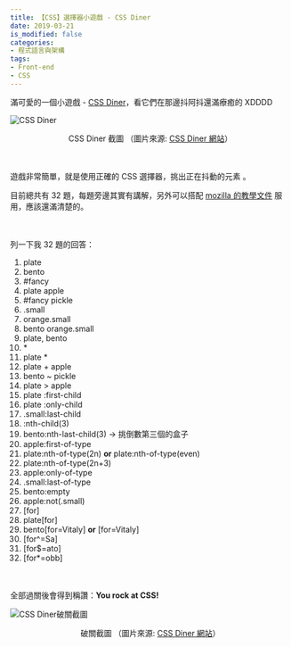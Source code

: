 ```yaml
---
title: 【CSS】選擇器小遊戲 - CSS Diner
date: 2019-03-21
is_modified: false
categories:
- 程式語言與架構
tags:
- Front-end
- CSS
--- 
```


滿可愛的一個小遊戲 -  [CSS Diner](http://flukeout.github.io/)，看它們在那邊抖阿抖還滿療癒的 XDDDD

<!--more-->

![CSS Diner](https://i.imgur.com/lTIP6Rv.png)
<center class="imgtext"> CSS Diner 截圖 （圖片來源: <a href="http://flukeout.github.io/" class="imgtext">CSS Diner 網站</a>）</center>

<br><br>
遊戲非常簡單，就是使用正確的 CSS 選擇器，挑出正在抖動的元素 。

目前總共有 32 題，每題旁邊其實有講解，另外可以搭配 [mozilla 的教學文件](https://developer.mozilla.org/zh-CN/docs/Learn/CSS/Introduction_to_CSS/Selectors) 服用，應該還滿清楚的。

<br><br>
列一下我 32 題的回答：
1. plate
2. bento
3. #fancy
4. plate apple
5. #fancy pickle
6. .small
7. orange.small
8. bento orange.small
9. plate, bento 
10.  \*
11. plate *
12. plate + apple
13. bento ~ pickle
14. plate > apple
15. plate :first-child
16. plate :only-child
17. .small:last-child
18. :nth-child(3)
19. bento:nth-last-child(3)  -> 挑倒數第三個的盒子
20. apple:first-of-type
21. plate:nth-of-type(2n) **or** plate:nth-of-type(even)
22. plate:nth-of-type(2n+3)
23. apple:only-of-type
24. .small:last-of-type
25. bento:empty
26. apple:not(.small) 
27. [for]
28. plate[for]
29. bento[for=Vitaly] **or** [for=Vitaly]
30. [for^=Sa]
31. [for$=ato]
32. [for*=obb]


<br><br>
全部過關後會得到稱讚：**You rock at CSS!**

![CSS Diner破關截圖](https://i.imgur.com/nRZ1EAM.png)
<center class="imgtext"> 破關截圖 （圖片來源: <a href="http://flukeout.github.io/" class="imgtext">CSS Diner 網站</a>）</center>

<br><br>
